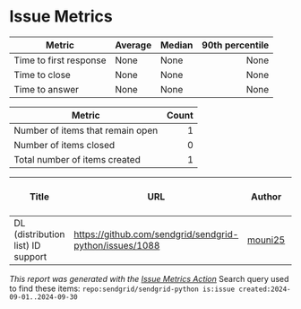 # Issue Metrics

| Metric | Average | Median | 90th percentile |
| --- | --- | --- | ---: |
| Time to first response | None | None | None |
| Time to close | None | None | None |
| Time to answer | None | None | None |

| Metric | Count |
| --- | ---: |
| Number of items that remain open | 1 |
| Number of items closed | 0 |
| Total number of items created | 1 |

| Title | URL | Author | Time to first response | Time to close | Time to answer |
| --- | --- | --- | --- | --- | --- |
| DL (distribution list) ID support | https://github.com/sendgrid/sendgrid-python/issues/1088 | [mouni25](https://github.com/mouni25) | None | None | None |

_This report was generated with the [Issue Metrics Action](https://github.com/github/issue-metrics)_
Search query used to find these items: `repo:sendgrid/sendgrid-python is:issue created:2024-09-01..2024-09-30`
